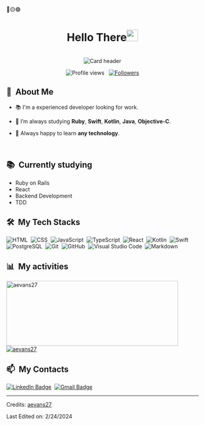<div>
🔴🟡🟢
<h1 align="center">Hello There<img src="https://github.com/souvikguria98/souvikguria98/blob/master/Hi.gif" width="30"> </h1>
<br>

</div>


<div align="center">
  <img src="https://raw.githubusercontent.com/gist/aevans/99b1635ffc5c8e325bdcdd93115f09f9/raw/22c367b789fc8fabb9608e44133eddb3c3c432ce/github-header-image.svg" alt="Card header"/>
</div>

<p align="center">
  <img src="https://komarev.com/ghpvc/?username=aevans27&color=blueviolet" alt="Profile views" />
  &nbsp;
  <a href="https://github.com/aevans27?tab=followers">
    <img src="https://img.shields.io/github/followers/aevans27?style=social" alt="Followers" />
  </a>
</p>


<div>

  ## 🧭 &nbsp;About Me

  - 📚 I'm a experienced developer looking for work.
  <!-- - 🔭 I'm currently working on <a href="#">MyJob</a> -->

  - 🌱  I’m always studying **Ruby**, **Swift**, **Kotlin**, **Java**, **Objective-C**.

  - 💬 Always happy to learn **any technology**.

  <br>
  

</div>


<div align="center">
</div>


<div>

  ## 📚 &nbsp;Currently studying

  - Ruby on Rails
  - React
  - Backend Development
  - TDD

</div>


<div>

  ## 🛠️ &nbsp;My Tech Stacks

  ![HTML](https://img.shields.io/badge/-HTML-0D1117?style=flat&logo=HTML5)&nbsp;
  ![CSS](https://img.shields.io/badge/-CSS-0D1117?style=flat&logo=CSS3&logoColor=1572B6)&nbsp;
  ![JavaScript](https://img.shields.io/badge/-JavaScript-0D1117?style=flat&logo=javascript)&nbsp;
  ![TypeScript](https://img.shields.io/badge/-TypeScript-0D1117?style=flat&logo=typescript)&nbsp;
  ![React](https://img.shields.io/badge/-React-0D1117?style=flat&logo=react)&nbsp;
  ![Kotlin](https://img.shields.io/badge/-Kotlin-0D1117?style=flat&logo=kotlin)&nbsp;
  ![Swift](https://img.shields.io/badge/-Kotlin-0D1117?style=flat&logo=swift)&nbsp;
  ![PostgreSQL](https://img.shields.io/badge/-PostgreSQL-0D1117?style=flat&logo=postgresql)&nbsp;
  ![Git](https://img.shields.io/badge/-Git-0D1117?style=flat&logo=git)&nbsp;
  ![GitHub](https://img.shields.io/badge/-GitHub-0D1117?style=flat&logo=github)&nbsp;
  ![Visual Studio Code](https://img.shields.io/badge/-VS%20Code-0D1117?style=flat&logo=visual-studio-code&logoColor=007ACC)&nbsp;
  ![Markdown](https://img.shields.io/badge/-Markdown-0D1117?style=flat&logo=markdown)

</div>


<div>

  ## 📊 &nbsp;My activities
  <a href="https://github.com/aevans27">
    <img width=450 height=170 align="center" alt="aevans27" src="https://github-readme-stats.vercel.app/api?username=aevans27&theme=midnight-purple&show_icons=true&bg_color=0D1117&hide_border=true&count_private=true" />
  </a>
  <a href="https://github.com/aevans27">
    <img align="center" alt="aevans27" src="https://github-readme-stats.vercel.app/api/top-langs/?username=aevans27&theme=midnight-purple&layout=compact&bg_color=0D1117&hide_border=true&count_private=true" />
  </a>
</div>

<div>

  ## 📫 &nbsp;My Contacts

  <!-- [![Portfolio Badge](https://img.shields.io/badge/-Portifolio-blueviolet?style=flat-square&logo=Portfolio&logoColor=white)](https://pepyn0.github.io/)&nbsp; -->
  [![LinkedIn Badge](https://img.shields.io/badge/-Allan_Evans-blue?style=flat-square&logo=Linkedin&logoColor=white&link=https://www.linkedin.com/in/allan-evans-2c/)](https://www.linkedin.com/in/allan-evans-2c/)&nbsp;
  [![Gmail Badge](https://img.shields.io/badge/-oneblankpage27@gmail.com-red?style=flat-square&logo=Gmail&logoColor=white)](mailto:oneblankpage27@gmail.com)&nbsp;

</div>

<!-- ## 📚 &nbsp;My Projects -->


------
Credits: [aevans27](https://github.com/aevans27)

Last Edited on: 2/24/2024
